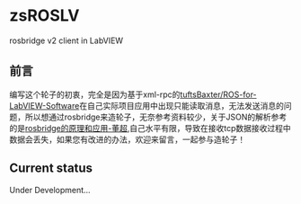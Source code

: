 # zsROSLV
rosbridge v2 client in LabVIEW

## 前言

编写这个轮子的初衷，完全是因为基于xml-rpc的[tuftsBaxter/ROS-for-LabVIEW-Software](https://github.com/tuftsBaxter/ROS-for-LabVIEW-Software)在自己实际项目应用中出现只能读取消息，无法发送消息的问题，所以想通过rosbridge来造轮子，无奈参考资料较少，关于JSON的解析参考的是[rosbridge的原理和应用-董超](http://www.slamcn.org/index.php/%E6%B3%A1%E6%B3%A1%E6%9C%BA%E5%99%A8%E4%BA%BA%E5%85%AC%E5%BC%80%E8%AF%BE%E7%A8%8B-%E5%B7%B2%E5%8F%91%E5%B8%83),自己水平有限，导致在接收tcp数据接收过程中数据会丢失，如果您有改进的办法，欢迎来留言，一起参与造轮子！

## Current status

Under Development...
